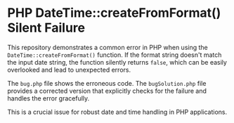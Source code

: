 # PHP DateTime::createFromFormat() Silent Failure

This repository demonstrates a common error in PHP when using the `DateTime::createFromFormat()` function. If the format string doesn't match the input date string, the function silently returns `false`, which can be easily overlooked and lead to unexpected errors.

The `bug.php` file shows the erroneous code. The `bugSolution.php` file provides a corrected version that explicitly checks for the failure and handles the error gracefully.

This is a crucial issue for robust date and time handling in PHP applications.